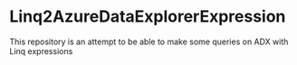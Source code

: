 # Linq2AzureDataExplorerExpression
This repository is an attempt to be able to make some queries on ADX with Linq expressions
